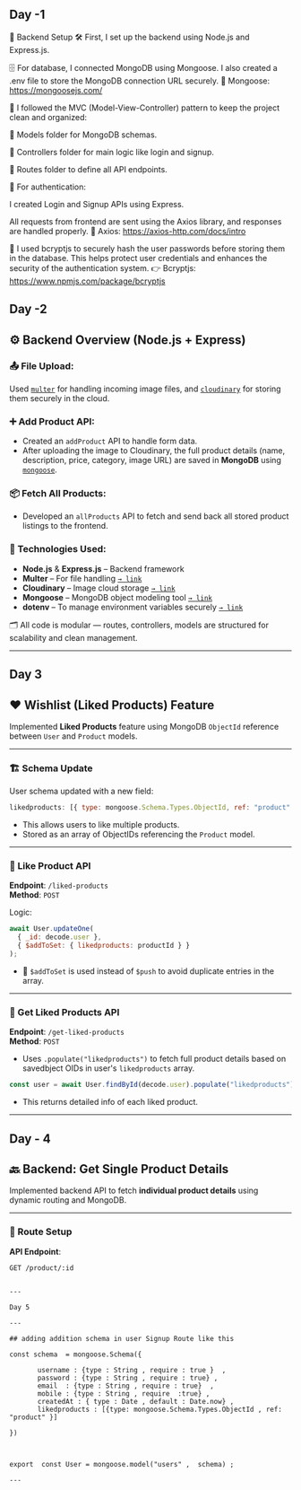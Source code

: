  Day -1
 ---
 🔧 Backend Setup
🛠️ First, I set up the backend using Node.js and Express.js.

🗄️ For database, I connected MongoDB using Mongoose.
I also created a .env file to store the MongoDB connection URL securely.
🔗 Mongoose: https://mongoosejs.com/

📁 I followed the MVC (Model-View-Controller) pattern to keep the project clean and organized:

📄 Models folder for MongoDB schemas.

🧠 Controllers folder for main logic like login and signup.

🔗 Routes folder to define all API endpoints.

🔐 For authentication:

I created Login and Signup APIs using Express.

All requests from frontend are sent using the Axios library, and responses are handled properly.
🔗 Axios: https://axios-http.com/docs/intro

🔐 I used bcryptjs to securely hash the user passwords before storing them in the database.
This helps protect user credentials and enhances the security of the authentication system.
👉 Bcryptjs: https://www.npmjs.com/package/bcryptjs

Day -2
---

## ⚙️ Backend Overview (Node.js + Express)

### 📤 File Upload:
Used [`multer`](https://www.npmjs.com/package/multer) for handling incoming image files, and [`cloudinary`](https://www.npmjs.com/package/cloudinary) for storing them securely in the cloud.

### ➕ Add Product API:
- Created an `addProduct` API to handle form data.
- After uploading the image to Cloudinary, the full product details (name, description, price, category, image URL) are saved in **MongoDB** using [`mongoose`](https://www.npmjs.com/package/mongoose).

### 📦 Fetch All Products:
- Developed an `allProducts` API to fetch and send back all stored product listings to the frontend.

### 🔧 Technologies Used:
- **Node.js** & **Express.js** – Backend framework
- **Multer** – For file handling [`→ link`](https://www.npmjs.com/package/multer)
- **Cloudinary** – Image cloud storage [`→ link`](https://cloudinary.com/)
- **Mongoose** – MongoDB object modeling tool [`→ link`](https://mongoosejs.com/)
- **dotenv** – To manage environment variables securely [`→ link`](https://www.npmjs.com/package/dotenv)

🗂️ All code is modular — routes, controllers, models are structured for scalability and clean management.

---

Day 3 
---

## ❤️ Wishlist (Liked Products) Feature

Implemented **Liked Products** feature using MongoDB `ObjectId` reference between `User` and `Product` models.

---

### 🏗️ Schema Update

User schema updated with a new field:

```js
likedproducts: [{ type: mongoose.Schema.Types.ObjectId, ref: "product" }]
```

- This allows users to like multiple products.
- Stored as an array of ObjectIDs referencing the `Product` model.

---

### 🔄 Like Product API

**Endpoint**: `/liked-products`  
**Method**: `POST`

Logic:

```js
await User.updateOne(
  { _id: decode.user },
  { $addToSet: { likedproducts: productId } }
);
```

- 🔁 `$addToSet` is used instead of `$push` to avoid duplicate entries in the array.

---

### 📅 Get Liked Products API

**Endpoint**: `/get-liked-products`  
**Method**: `POST`

- Uses `.populate("likedproducts")` to fetch full product details based on savedbject OIDs in user's `likedproducts` array.

```js
const user = await User.findById(decode.user).populate("likedproducts");
```

- This returns detailed info of each liked product.

---

Day - 4 
---

## 🔙 Backend: Get Single Product Details

Implemented backend API to fetch **individual product details** using dynamic routing and MongoDB.

---

### 🔗 Route Setup

**API Endpoint**:

```http
GET /product/:id


--- 

Day 5

---

## adding addition schema in user Signup Route like this 

const schema  = mongoose.Schema({

       username : {type : String , require : true }  , 
       password : {type : String , require : true} ,
       email  : {type : String , require : true}  ,
       mobile : {type : String , require  :true} ,
       createdAt : { type : Date , default : Date.now} , 
       likedproducts : [{type: mongoose.Schema.Types.ObjectId , ref: "product" }]  
       
})



export  const User = mongoose.model("users" ,  schema) ;

---